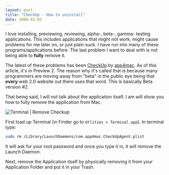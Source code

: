 ```yaml
---
layout: post
title: "CheckUp - How to uninstall"
date: 2008-01-03
---
```


I love installing, previewing, reviewing, alpha-, beta-, gamma- testing applications. This includes applications that might not work, might cause problems for me later on, or just plain suck. I have run into many of these programs/applications before. The last problem I want to deal with is not being able to **fully** remove it.


The latest of these problems has been [CheckUp] by [app4mac]. As of this article, it's in Preview 2. The reason why it's called that is because many programmers are moving away from "beta" in the public eye being that **every** web 2.0 website out there uses that word. This is basically Beta version #2.

That being said, I will not talk about the application itself. I am will show you how to fully remove the application from Mac.

![Terminal | Remove Checkup]

First load up Terminal (in Finder go to `Utlities > Terminal.app`). In terminal type:

```bash
sudo rm /Library/LaunchDaemons/com.app4mac.CheckUpAgent.plist
```

It will ask for your root password and once you type it in, it will remove the Launch Daemon.

Next, remove the Application itself by physically removing it from your Application Folder and put it in your Trash.

[CheckUp]: http://www.app4mac.com/checkup.html
[app4mac]: http://www.app4mac.com/
[Terminal | Remove Checkup]: http://tech.karbassi.com/images/posts/2008-01-03/terminal.png
